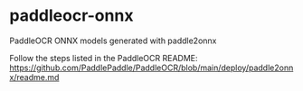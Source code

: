 # paddleocr-onnx
PaddleOCR ONNX models generated with paddle2onnx

Follow the steps listed in the PaddleOCR README: https://github.com/PaddlePaddle/PaddleOCR/blob/main/deploy/paddle2onnx/readme.md